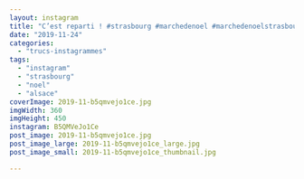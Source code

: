 ```yaml
---
layout: instagram
title: "C’est reparti ! #strasbourg #marchedenoel #marchedenoelstrasbourg #capitaledenoel"
date: "2019-11-24"
categories: 
  - "trucs-instagrammes"
tags: 
  - "instagram"
  - "strasbourg"
  - "noel"
  - "alsace"
coverImage: 2019-11-b5qmvejo1ce.jpg
imgWidth: 360
imgHeight: 450
instagram: B5QMVeJo1Ce
post_image: 2019-11-b5qmvejo1ce.jpg
post_image_large: 2019-11-b5qmvejo1ce_large.jpg
post_image_small: 2019-11-b5qmvejo1ce_thumbnail.jpg

---
```

